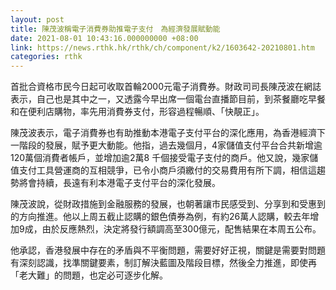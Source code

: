```yaml
---
layout: post
title: 陳茂波稱電子消費券助推電子支付　為經濟發展賦動能
date: 2021-08-01 10:43:16.000000000 +08:00
link: https://news.rthk.hk/rthk/ch/component/k2/1603642-20210801.htm
categories: rthk
---
```


首批合資格市民今日起可收取首輪2000元電子消費券。財政司司長陳茂波在網誌表示，自己也是其中之一，又透露今早出席一個電台直播節目前，到茶餐廳吃早餐和在便利店購物，率先用消費券支付，形容過程暢順、「快靚正」。

陳茂波表示，電子消費券也有助推動本港電子支付平台的深化應用，為香港經濟下一階段的發展，賦予更大動能。他指，過去幾個月，4家儲值支付平台合共新增逾120萬個消費者帳戶，並增加逾2萬8 千個接受電子支付的商戶。他又說，幾家儲值支付工具營運商的互相競爭，已令小商戶須繳付的交易費用有所下調，相信這趨勢將會持續，長遠有利本港電子支付平台的深化發展。

陳茂波說，從財政措施到金融服務的發展，也朝著讓市民感受到、分享到和受惠到的方向推進。他以上周五截止認購的銀色債券為例，有約26萬人認購，較去年增加9成，由於反應熱烈，決定將發行額調高至300億元，配售結果在本周五公布。

他承認，香港發展中存在的矛盾與不平衡問題，需要好好正視，關鍵是需要對問題有深刻認識，找準關鍵要素，制訂解決藍圖及階段目標，然後全力推進，即使再「老大難」的問題，也定必可逐步化解。
